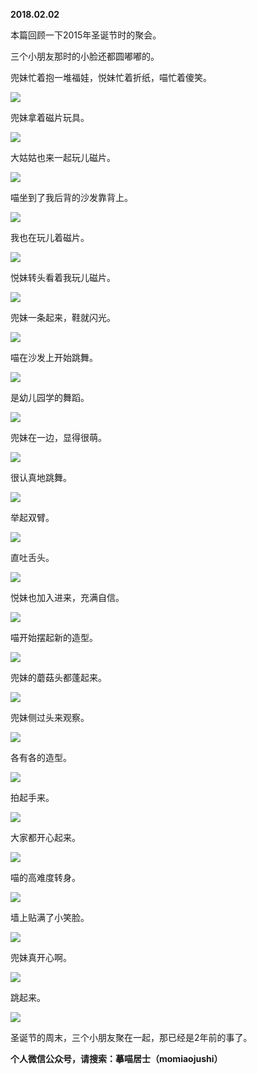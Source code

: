 
          
            
**2018.02.02**

本篇回顾一下2015年圣诞节时的聚会。

三个小朋友那时的小脸还都圆嘟嘟的。

兜妹忙着抱一堆福娃，悦妹忙着折纸，喵忙着傻笑。




![](img/51001-32425c54a374df60.jpg)




兜妹拿着磁片玩具。




![](img/51001-ac34f176928b447a.jpg)




大姑姑也来一起玩儿磁片。




![](img/51001-31ac52cc01aed3d5.jpg)




喵坐到了我后背的沙发靠背上。




![](img/51001-01df6e7c13d4b3f1.jpg)




我也在玩儿着磁片。




![](img/51001-1b923ab337592020.jpg)




悦妹转头看着我玩儿磁片。




![](img/51001-a867a5c933e3fff4.jpg)




兜妹一条起来，鞋就闪光。




![](img/51001-e38732685acf117e.jpg)




喵在沙发上开始跳舞。




![](img/51001-abc6db7b4e9e5b87.jpg)




是幼儿园学的舞蹈。




![](img/51001-4a0126cbe192ce17.jpg)




兜妹在一边，显得很萌。




![](img/51001-9751ed51df88c5b4.jpg)




很认真地跳舞。




![](img/51001-839eb09e23a66fcb.jpg)




举起双臂。




![](img/51001-8845c73cf169ae9c.jpg)




直吐舌头。




![](img/51001-f24d91d2f206a719.jpg)




悦妹也加入进来，充满自信。




![](img/51001-33984013d66a5e71.jpg)




喵开始摆起新的造型。




![](img/51001-52b3c87a42870d68.jpg)




兜妹的蘑菇头都蓬起来。




![](img/51001-8f253ed859e8459d.jpg)




兜妹侧过头来观察。




![](img/51001-0e7b788ebc00b4aa.jpg)




各有各的造型。




![](img/51001-d402b4f3482c3408.jpg)




拍起手来。




![](img/51001-33d9372293ba70cb.jpg)




大家都开心起来。




![](img/51001-c34c40b09a68227c.jpg)




喵的高难度转身。




![](img/51001-4880270b9379169c.jpg)




墙上贴满了小笑脸。




![](img/51001-c62823fec16ec4e7.jpg)




兜妹真开心啊。




![](img/51001-8d4b545c089afa7c.jpg)




跳起来。




![](img/51001-79fe218375e96aa8.jpg)




圣诞节的周末，三个小朋友聚在一起，那已经是2年前的事了。


**个人微信公众号，请搜索：摹喵居士（momiaojushi）**

          
        
